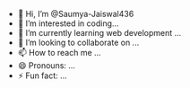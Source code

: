 - 👋 Hi, I’m @Saumya-Jaiswal436
- 👀 I’m interested in coding...
- 🌱 I’m currently learning web development ...
- 💞️ I’m looking to collaborate on ...
- 📫 How to reach me ...
- 😄 Pronouns: ...
- ⚡ Fun fact: ...

<!---
Saumya-Jaiswal436/Saumya-Jaiswal436 is a ✨ special ✨ repository because its `README.md` (this file) appears on your GitHub profile.
You can click the Preview link to take a look at your changes.
--->
